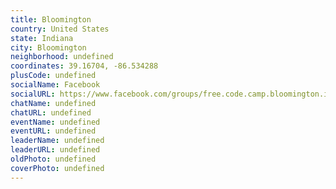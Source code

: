 ```yaml
---
title: Bloomington
country: United States
state: Indiana
city: Bloomington
neighborhood: undefined
coordinates: 39.16704, -86.534288
plusCode: undefined
socialName: Facebook
socialURL: https://www.facebook.com/groups/free.code.camp.bloomington.in
chatName: undefined
chatURL: undefined
eventName: undefined
eventURL: undefined
leaderName: undefined
leaderURL: undefined
oldPhoto: undefined
coverPhoto: undefined
---
```

